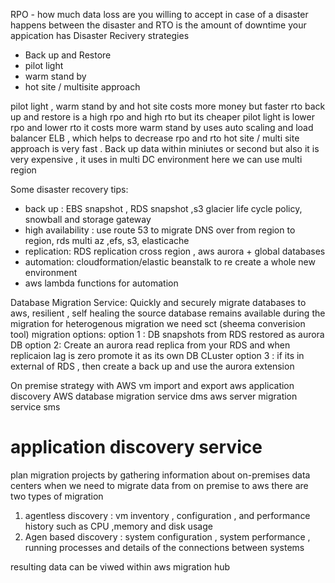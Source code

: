 RPO - how much data loss are you willing to accept in case of a disaster happens
between the disaster and RTO is the amount of downtime your appication has
Disaster Recivery strategies
- Back up and Restore
- pilot light
- warm stand by
- hot site / multisite approach


pilot light , warm stand by and hot site costs more money but faster rto
back up and restore is a high rpo and high rto but its cheaper
pilot light is lower rpo and lower rto  it costs more
warm stand by uses auto scaling and load balancer ELB , which helps to decrease rpo and rto
hot site / multi site approach is very fast . Back up data within miniutes or second
but also it is very expensive , it uses in multi DC environment
here we can use multi region

Some disaster recovery tips: 
- back up : EBS snapshot , RDS snapshot ,s3 glacier life cycle policy, snowball and storage gateway
- high availability : use route 53 to migrate DNS over from region to region, rds multi az ,efs, s3, elasticache
- replication: RDS replication cross region , aws aurora + global databases
- automation: cloudformation/elastic beanstalk to re create a whole new environment
- aws lambda functions for automation

  
Database Migration Service:
Quickly and securely migrate databases to aws, resilient , self healing
the source database remains available during the migration
for heterogenous migration we need sct (sheema converision tool)
migration options:
option 1 : DB snapshots from  RDS restored as aurora DB
option 2: Create an aurora read replica from your RDS and when replicaion lag is zero promote it as its own DB CLuster
option 3 : if its in external of RDS , then create a back up and use the aurora extension

On premise strategy with AWS
vm import and export
aws application discovery
AWS database migration service dms
aws server migration service sms

# application  discovery service
plan migration projects by gathering information about on-premises data centers
when we need to migrate data from on premise to aws 
there are two types of migration 
1. agentless discovery : vm inventory , configuration , and performance history such as CPU ,memory and disk usage
2. Agen based discovery : system configuration , system performance , running processes and details of the connections between systems
   
resulting data can be viwed within aws migration hub
